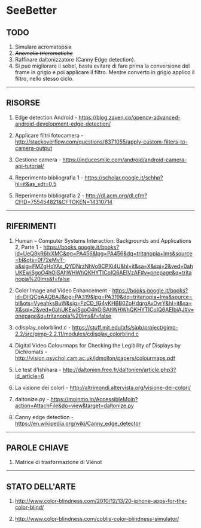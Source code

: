 # SeeBetter

## TODO

1. Simulare acromatopsia
1. ~~_Anomalie tricromatiche_~~
1. Raffinare daltonizzatore (Canny Edge detection).
1. Si può migliorare il sobel, basta evitare di fare prima la conversione del frame in grigio e poi applicare il filtro. Mentre converto in grigio applico il filtro, nello stesso ciclo.

---

## RISORSE

1. Edge detection Android - https://blog.zaven.co/opencv-advanced-android-development-edge-detection/

1. Applicare filtri fotocamera - http://stackoverflow.com/questions/8371055/apply-custom-filters-to-camera-output

1. Gestione camera - https://inducesmile.com/android/android-camera-api-tutorial/

1. Reperimento bibliografia 1 - https://scholar.google.it/schhp?hl=it&as_sdt=0,5

1. Reperimento bibliografia 2 - http://dl.acm.org/dl.cfm?CFID=755454821&CFTOKEN=14310714

---

## RIFERIMENTI

1. Human – Computer Systems Interaction: Backgrounds and Applications 2, Parte 1 - https://books.google.it/books?id=UeQ8kR6lxXMC&pg=PA456&lpg=PA456&dq=tritanopia+lms&source=bl&ots=0f72eMvT-a&sig=FMZgHoYAs_QYDNrzNhVo9CPXi4U&hl=it&sa=X&sqi=2&ved=0ahUKEwiSgoO4hOjSAhWHWhQKHYTICoIQ6AEIVzAF#v=onepage&q=tritanopia%20lms&f=false

1. Color Image and Video Enhancement - https://books.google.it/books?id=DIiQCgAAQBAJ&pg=PA319&lpg=PA319&dq=tritanopia+lms&source=bl&ots=VyeahksBuW&sig=FzCD_IG4vKHBB0ZoHdqrgAvDvrY&hl=it&sa=X&sqi=2&ved=0ahUKEwiSgoO4hOjSAhWHWhQKHYTICoIQ6AEIbjAJ#v=onepage&q=tritanopia%20lms&f=false

1. cdisplay_colorblind.c - https://stuff.mit.edu/afs/sipb/project/gimp-2.2/src/gimp-2.2.11/modules/cdisplay_colorblind.c

1. Digital Video Colourmaps for Checking the Legibility of Displays by Dichromats - http://vision.psychol.cam.ac.uk/jdmollon/papers/colourmaps.pdf

1. Le test d’Ishihara - http://daltonien.free.fr/daltonien/article.php3?id_article=6

1. La visione dei colori - http://altrimondi.altervista.org/visione-dei-colori/

1. daltonize.py - https://moinmo.in/AccessibleMoin?action=AttachFile&do=view&target=daltonize.py

1. Canny edge detection - https://en.wikipedia.org/wiki/Canny_edge_detector

---

## PAROLE CHIAVE

1. Matrice di trasformazione di Viénot

---

## STATO DELL'ARTE

1. http://www.color-blindness.com/2010/12/13/20-iphone-apps-for-the-color-blind/

1. http://www.color-blindness.com/coblis-color-blindness-simulator/


